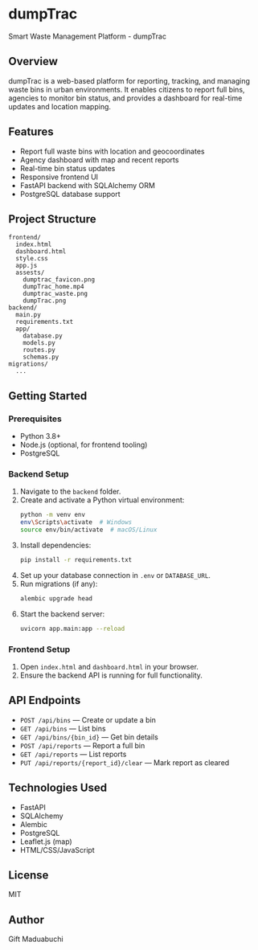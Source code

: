 # dumpTrac

Smart Waste Management Platform - dumpTrac

## Overview

dumpTrac is a web-based platform for reporting, tracking, and managing waste bins in urban environments. It enables citizens to report full bins, agencies to monitor bin status, and provides a dashboard for real-time updates and location mapping.

## Features
- Report full waste bins with location and geocoordinates
- Agency dashboard with map and recent reports
- Real-time bin status updates
- Responsive frontend UI
- FastAPI backend with SQLAlchemy ORM
- PostgreSQL database support

## Project Structure
```
frontend/
  index.html
  dashboard.html
  style.css
  app.js
  assests/
    dumptrac_favicon.png
    dumpTrac_home.mp4
    dumptrac_waste.png
    dumpTrac.png
backend/
  main.py
  requirements.txt
  app/
    database.py
    models.py
    routes.py
    schemas.py
migrations/
  ...
```

## Getting Started

### Prerequisites
- Python 3.8+
- Node.js (optional, for frontend tooling)
- PostgreSQL

### Backend Setup
1. Navigate to the `backend` folder.
2. Create and activate a Python virtual environment:
   ```sh
   python -m venv env
   env\Scripts\activate  # Windows
   source env/bin/activate  # macOS/Linux
   ```
3. Install dependencies:
   ```sh
   pip install -r requirements.txt
   ```
4. Set up your database connection in `.env` or `DATABASE_URL`.
5. Run migrations (if any):
   ```sh
   alembic upgrade head
   ```
6. Start the backend server:
   ```sh
   uvicorn app.main:app --reload
   ```

### Frontend Setup
1. Open `index.html` and `dashboard.html` in your browser.
2. Ensure the backend API is running for full functionality.

## API Endpoints
- `POST /api/bins` — Create or update a bin
- `GET /api/bins` — List bins
- `GET /api/bins/{bin_id}` — Get bin details
- `POST /api/reports` — Report a full bin
- `GET /api/reports` — List reports
- `PUT /api/reports/{report_id}/clear` — Mark report as cleared

## Technologies Used
- FastAPI
- SQLAlchemy
- Alembic
- PostgreSQL
- Leaflet.js (map)
- HTML/CSS/JavaScript

## License
MIT

## Author
Gift Maduabuchi
